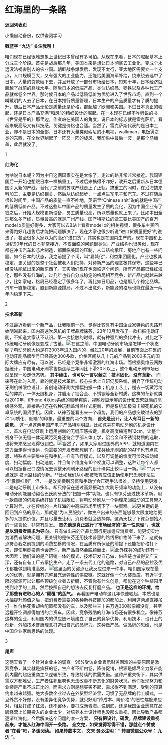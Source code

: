 # 红海里的一条路

[**返回列表页**](/gzh/九边)

小懒自动备份，仅供查阅学习

****戳蓝字 **“九边”** 关注我哦！****

咱们现在已经很难想象上世纪日本曾经有多可怕。从现在来看，日本的崛起基本上分成三个阶段。首先是战后那几年，美国本来是想让日本彻底去工业化，变成个永远没法祸害别人的农业国。朝鲜战争爆发后，发现不太行，亚太地区需要立一个支点，人口规模巨大，又有强大的工业能力，还能给美国海军补给，绕来绕去选中了日本。大量的贷款砸下去，并且开放了一部分市场给日本，短短十年，日本经济就超越了战前的巅峰水平。随后日本的低端产品，类似纺织品、钢铁以及各种代工产品就席卷全世界。那时候日本的产品以低质低价为优势进入了世界市场。直到一个叫戴明的人去了日本，在日本推行质量管理，日本生产的产品质量才有了质的提升，随后日本产品无论是质量还是价格，都超越了欧洲和美国。不过日本真正的崛起，还是日本产品充满“和风”的精细设计的崛起。在一本现在已经不咋听说的书《世界是平的》那里边，作者站在美国人的角度，说日本的标志就是雷克萨斯，看起来既高级又有科技感，关键是价格也合适。当然了，雷克萨斯代表的是日本工业，却不是日本的全部，日本还有大量类似索尼的小电视，walkman，电饭煲之类的东西，在全世界刮起了一阵又一阵的旋风，我印象中最后一波，是那个马桶盖，此后就没了。

1

**红海化**

为啥说日本呢？因为中日这俩国家实在是太像了，走过的路非常非常接近。我国建国后一开始也想跟日本一样搞重工，不过后来搞得不咋好，改开之后重新从日本德国引入新的产线，替代了之前的苏联产线走上了正轨。搞重工的同时，在沿海搞来料加工，主要是纺织相关，然后从纺织起步，一点点进军电子和汽车。不过在随后很长时间里，中国产品的质量一直不咋地，英语里“Chinese
shit”说的就是中国产的低质低价产品。不过这些年中国产品的质量发生了质的变化，因为中国企业有了钱之后，开始大规模更新设备，员工质量也高，所以质量也就上来了。比如本田全球那么多产线，质量最高的就是广州产线。国产特斯拉的做工要比美国产的百万model
x质量好得多，大家可以去B站上看看model
x的相关视频，很多车主买回来得跑好几趟售后才能把问题解决了。现在大家也很少听说“进口货质量更好”的说法了，甚至很多大家以为的高价“进口货”，其实也是在国内生产的。现在中国和上世纪90年代的日本非常接近，不仅面临的问题很类似，产业结构也很类似，现在都在冲击汽车和芯片制造，都面临美国的压制，人口结构承压，房地产也有一些问题。如今日本的状态，我之前提了个词，叫“县城化”，利益集团固化，产业也极其稳定，更关键的是整个社会被老人们把持，对待新产品的理念极其保守，这些年已经没啥能拿出来的新东西了。其实咱们现在也面临这个问题，所有产品都已经红海化，那些没有红海的，过几年也各自分成稳定的格局相互竞争，新产品也就越来越少，比如家电，格局已经稳定了很多年了，再比如日用品，也是那几个稳定品牌。汽车一直挺稳定，直到新能源搅局，不过不出意外，新能源的格局也能在最近一两年内稳定下来。

2

**技术革新**

不过最近看到一个新产品，让我眼前一亮，觉得比较具有中国企业家特色的思路开始明晰起来。国内高速吹风机的王牌品牌徕芬，23年10月发布了一款扫振电动牙刷，不知道大家认不认识。第一次接触的时候，就有种强烈的换代冲击，对比之下传统电动牙刷像是变成了古董。![](https://mmbiz.qpic.cn/sz_mmbiz_gif/tpzwaqMCicQywEkWHD9nukM7poRBBrMM8sLw2MQiaZmWCjteMTjursme2gnehg21reryZtnNCQWsU9GNdL5WteJQ/640?wx_fmt=gif&from;=appmsg&tp;=webp&wxfrom;=5&wx;_lazy=1&wx;_co=1)在这之前，中国电动牙刷市场是怎样一个状态呢？电动牙刷大约是在2003年进入国内的，经过20年的发展，目前市面上在售的电动牙刷品牌型号已经高达300多款，价格区间从几十元的产品到2000多元的国际大牌应有尽有，可以说，已经是个竞争非常激烈的红海市场。而根据奥维云网数据统计，中国电动牙刷零售额连续三年同比下滑20%以上，整个电动牙刷市场已然呈现一股走低态势。
**其中缘由，也可以一言以蔽之：技术固化，没有革新。**
而徕芬在此时入局，靠的就是技术革新。核心技术上自研伺服系统，摒弃了传统电动牙刷机械限位设计，首创电动牙刷大摆幅扫振一体；机身工艺上，褪去一切藏污纳垢的弊病，一体无缝机身，并启用了铝合金、不锈钢等全新材质。这样的革新就类似2010年，iPhone
4以ios系统的顺畅爽感，视网膜显示屏的设计和去繁就简的高级感外观，直接吊打还在各种玩翻盖滑盖样式更新，但是系统却极易卡顿死机的安卓系统的国货手机。因此，从徕芬能看出来一个趋势，我们的产品想突破过去的那种“同质化、低端”的印象，最重要的两个方向，
**首先是设计，让人有耳目一新的感觉，**
这一点这两年国产电子产品特别明显。比如徕芬在电动牙刷的机身设计上，首次在电动牙刷上运用创新的无缝压感按键，机身高度缩短到12cm，让整个机身不仅无缝一体无藏污死角还符合手部人体工学，铝合金和不锈钢材质的选取，也将未来感呈现得很到位。![](https://mmbiz.qpic.cn/mmbiz_jpg/KuCianIPYlDRweBGoggvcpKHiabpWuia3ibibnzdPYx3vQ1vAyVic0gGic2CVAXFwNDMxYqeX6WiaMialZ0a61gLRwlfEeA/640?wx_fmt=jpeg&from;=appmsg)当然了，如果大家用过国外的APP，就知道国内在这方面走得也很远，你需要的开发者都想到了。徕芬给牙刷的配的APP也有点意思，特殊点主要集中在和手机一样有飞行模式，以及可调整的维度可涉及振动幅度、扫动幅度、扫动速度，并且每个维度有10个梯度可以调整，这种让每个人都可以根据自己口腔情况去调整牙刷刷牙路径的设计确实比较耳目一新。![](https://mmbiz.qpic.cn/mmbiz_png/KuCianIPYlDRweBGoggvcpKHiabpWuia3ibibxRT81SJOrTmgqzyGuRURy511LwM2IxADLQ24bwxVzJuTF2W8micH6aA/640?wx_fmt=png&from;=appmsg)
**另一点就是
技术路线的创新。**比如我们从小都被教育应该正确使用巴氏刷牙法进行“震颤扫刷”。但，一是改变横刷习惯和手动学会正确手法很难，坚持使用更难；二是电动牙刷上市多年，却只停留在通过高频振动加大刷牙频率的功能上，从没有电动牙刷能自动契合巴氏刷牙法的“扫振一体”功能，也只有徕芬通过技术革新，用一款自研的伺服系统打破了机械限位，将电动牙刷从一个物理来回振动的工具带入计算时代，才在传统的一片红海的中高端市场里切下了一块蛋糕。![](https://mmbiz.qpic.cn/sz_mmbiz_gif/tpzwaqMCicQywEkWHD9nukM7poRBBrMM8c9bAlbz0lWzIiaY9Cz5nufPWBCiaYwstCZxJkGJZjE0aqYWicppibbdxRA/640?wx_fmt=gif&from;=appmsg&tp;=webp&wxfrom;=5&wx;_lazy=1&wx;_co=1)更关键的是回归到产品的原点，那就是“为人民服务”，你生产出来的东西能够最大限度地给更多的人提供价值，并且尽量去让利，消费者就会选择你。这两天找了下徕芬创始人的一些言论，非常有启发。
**首先他是真正践行了市场经济的“第一性原理”，也就是以消费者需求为导向。**
只有做出来的产品比同行更加适应消费者，能更切实地为消费者解决问题，更关键的是徕芬还用技术普惠的路线把价格降下来了，这就有点符合我之前提到的消费左移的情况，在品质有所保证的前提下还能把价格打下来，即使用脚投票也会选你，新产品自然会脱颖而出。![](https://mmbiz.qpic.cn/mmbiz_jpg/KuCianIPYlDRweBGoggvcpKHiabpWuia3ibibibz3r0euWNNkXs1652U2Fc8w63aK0WGtAOib9E4bfwBvQhrQlVpe1phQ/640?wx_fmt=jpeg&from;=appmsg)此外徕芬的成功还有一大因素：他们做的是产研销一体的模式，技术研发自己做，供应链也做得又广又深，还有自有工厂去承接生产，走了一条去代工化的道路，对自己产品的品控及优化都能做到精准高效。![](https://mmbiz.qpic.cn/mmbiz_jpg/KuCianIPYlDRweBGoggvcpKHiabpWuia3ibibwUpS6AK9ZuSnicACiaG6Tbic6lIZ8tYLDkZ0tSz3aRLkiajlvgWzpqMTjQ/640?wx_fmt=jpeg&from;=appmsg)这里面的关键点让我反应过来一件事，咱们国家现在最大的优势，就是拥有完整且充满弹性的供应链。这就好像一个大装备库，有近乎无限的资源可以让那些顶级创业者去折腾，不管你有什么创意，都能在这个种植园里找到趁手的工具，然后按照自己的想法去反复打磨产品。
**也正是这样的环境，给了那些有进取心的人“颠覆”的胆气。**
再看国产电动车这几年快速崛起，本质也是大幅提升颜值之后，把消费者需要的各种新科技能加的都加上，利用这两点直接吊打一堆价格死贵却啥配置都没有的车，以及那些三十来万连360影像都没有，甚至远程开空调都得加钱的合资车。因此，竞争残酷的红海市场还有很多机会。像徕芬这样的企业，利用国内的供应链环境建立了自己的竞争优势，利用技术、设计上的创新，外加技术普惠理念打造出自己的品牌力。这种做产品、做品牌的思维，也是中国企业家新思路的体现。

3

**尾声**

这两天看了一个针对企业主的调查。96%受访企业表示财务困难的主要原因是激烈竞争，其实就是疯狂的卷，生产者不断内卷，降价促销，根源是倾尽全力泵产能削内需的超级重商主义逻辑所致，导致持续的供需失衡。这种严重失衡下，其实供需双方都难受，生产者往死里卷也无法改善不断恶化的财务状况，他们发现努力和业绩是严重不成正比的，而需求方则是想买买不起，需求得不到满足，受到的预算约束越来越强。绝大多数企业过去在外贸型经济里，习惯了无品牌的代工模式，一旦外贸不好做，没有差异化竞争优势，就只好用“降成本、降价格”的恶性螺旋来应对，相互打成了红海，还不罢休，要打成沥青海。说到底，还是我国企业愿意在品牌经营上长期投入的企业太少，对培养本土设计师也没那么重视，因此导致产品都逐渐红海化，今后解决这个问题的唯一方案，
**只有把设计，研发，品牌建设重视起来，才能从红海中闯开一条路。** **全文完，如果觉得写得不错，那就点个赞或者“在看”吧，多谢阅读。**
**如果转载本文， **文末** 务必注明：“ **转自微信公众号：** **九边** ”。**

